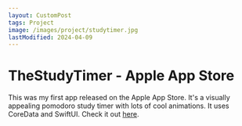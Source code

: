 ```yaml
---
layout: CustomPost
tags: Project
image: /images/project/studytimer.jpg
lastModified: 2024-04-09
---
```

# TheStudyTimer - Apple App Store

This was my first app released on the Apple App Store. It's a visually appealing pomodoro study timer with lots of cool animations. It uses CoreData and SwiftUI. Check it out [here](https://apps.apple.com/us/app/thestudytimer/id6461046208).
